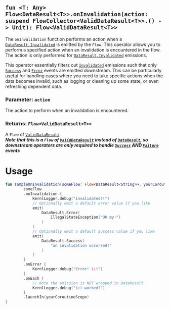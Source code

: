 ## `fun <T: Any> Flow<DataResult<T>>.onInvalidation(action: suspend FlowCollector<ValidDataResult<T>>.() -> Unit): Flow<ValidDataResult<T>>`

The `onInvalidation` function performs an action when a [`DataResult.Invalidated`](../DATA_RESULT.md) is emitted by the 
`Flow`. This operator allows you to perform a specified action when an invalidation is encountered in the flow. The 
action is only performed for [`DataResult.Invalidated`]((../DATA_RESULT.md)) emissions. 

This operator essentially filters out [`Invalidated`]((../DATA_RESULT.md)) emissions such that only 
[`Success`](../DATA_RESULT.md) and [`Error`](../DATA_RESULT.md) events are emitted downstream. This can be particularly
useful for handling cases where you need to take specific actions when the data becomes invalid, such as logging or cleaning
up some state, or even refreshing dependent data.

### Parameter: `action`
The action to perform when an invalidation is encountered.

### Returns: `Flow<ValidDataResult<T>>`
A `Flow` of [`ValidDataResult`](../VALID_DATA_RESULT.md).<br>
**_Note that this is a `Flow` of [`ValidDataResult`](../DATA_RESULT.md) instead of [`DataResult`](../DATA_RESULT.md), so downstream operators are only required to handle [`Success`](../DATA_RESULT.md) AND [`Failure`](../DATA_RESULT.md) events_**

# Usage
```kotlin
fun sampleOnInvalidation(someFlow: Flow<DataResult<String>>, yourCoroutineScope: CoroutineScope) {
        someFlow
        .onInvalidation {
            KernlLogger.debug("invalidated!!")
            // Optionally emit a default error value if you like
            emit(
                DataResult.Error(
                    IllegalStateException("Oh my!")
                )
            )
            // Optionally emit a default success value if you like
            emit(
                DataResult.Success(
                    "an invalidation occurred!"
                )
            )
        }
        .onError {
            KernlLogger.debug("Error! $it")
        }
        .onEach {
            // Note the emission is NOT wrapped in DataResult
            KernlLogger.debug("$it worked!")
        }
        .launchIn(yourCoroutineScope)
}